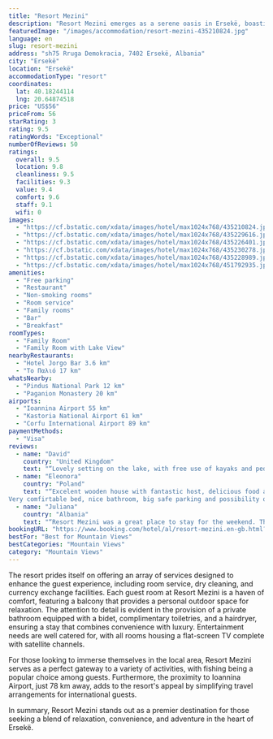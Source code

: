 ```yaml
---
title: "Resort Mezini"
description: "Resort Mezini emerges as a serene oasis in Ersekë, boasting an impressive array of amenities including a lush garden, an inviting terrace, and a welcoming restaurant and bar."
featuredImage: "/images/accommodation/resort-mezini-435210824.jpg"
language: en
slug: resort-mezini
address: "sh75 Rruga Demokracia, 7402 Ersekë, Albania"
city: "Ersekë"
location: "Ersekë"
accommodationType: "resort"
coordinates:
  lat: 40.18244114
  lng: 20.64874518
price: "US$56"
priceFrom: 56
starRating: 3
rating: 9.5
ratingWords: "Exceptional"
numberOfReviews: 50
ratings:
  overall: 9.5
  location: 9.8
  cleanliness: 9.5
  facilities: 9.3
  value: 9.4
  comfort: 9.6
  staff: 9.1
  wifi: 0
images:
  - "https://cf.bstatic.com/xdata/images/hotel/max1024x768/435210824.jpg?k=86247e49c59ce757cb0b7c512f6ad9848aaf20f2b204ecee042e35b9ab4308c4&o=&hp=1"
  - "https://cf.bstatic.com/xdata/images/hotel/max1024x768/435229616.jpg?k=24b9435152f4ee822045cc294c0b85fe1a6316892ed1e35ad5fdef3b3f818908&o=&hp=1"
  - "https://cf.bstatic.com/xdata/images/hotel/max1024x768/435226401.jpg?k=0fc361450bdff2157f30cbe2e72203d50fa59487834a8bee85b412eb363f225b&o=&hp=1"
  - "https://cf.bstatic.com/xdata/images/hotel/max1024x768/435230278.jpg?k=3cf74384aea2ca0ec58ee5058da2118aa70c1b12f85a8331d6e2bb393c95ed43&o=&hp=1"
  - "https://cf.bstatic.com/xdata/images/hotel/max1024x768/435228989.jpg?k=d8f68c37a79ba2888de22950b3ea800da22dfaab7c3c99640f7d48e73106affe&o=&hp=1"
  - "https://cf.bstatic.com/xdata/images/hotel/max1024x768/451792935.jpg?k=07752ae06aee3d31fd33ff0b6025969192dd8c59ac4f68d6616e7a82944d143b&o=&hp=1"
amenities:
  - "Free parking"
  - "Restaurant"
  - "Non-smoking rooms"
  - "Room service"
  - "Family rooms"
  - "Bar"
  - "Breakfast"
roomTypes:
  - "Family Room"
  - "Family Room with Lake View"
nearbyRestaurants:
  - "Hotel Jorgo Bar 3.6 km"
  - "Το Παλιό 17 km"
whatsNearby:
  - "Pindus National Park 12 km"
  - "Paganion Monastery 20 km"
airports:
  - "Ioannina Airport 55 km"
  - "Kastoria National Airport 61 km"
  - "Corfu International Airport 89 km"
paymentMethods:
  - "Visa"
reviews:
  - name: "David"
    country: "United Kingdom"
    text: "“Lovely setting on the lake, with free use of kayaks and pedalo. Great supper.”"
  - name: "Eleonora"
    country: "Poland"
    text: "“Excelent wooden house with fantastic host, delicious food and wonderful view from the tarrace.
Very comfirtable bed, nice bathroom, big safe parking and possibility of riding a pedal boat on the lake”"
  - name: "Juliana"
    country: "Albania"
    text: "“Resort Mezini was a great place to stay for the weekend. The property was new and well built. Very clean and everything was of great quality. The view of the lake from the room is fantastic and rare to find. The staff is very friendly and...”"
bookingURL: "https://www.booking.com/hotel/al/resort-mezini.en-gb.html?aid=8035640"
bestFor: "Best for Mountain Views"
bestCategories: "Mountain Views"
category: "Mountain Views"
---
```


The resort prides itself on offering an array of services designed to enhance the guest experience, including room service, dry cleaning, and currency exchange facilities. Each guest room at Resort Mezini is a haven of comfort, featuring a balcony that provides a personal outdoor space for relaxation. The attention to detail is evident in the provision of a private bathroom equipped with a bidet, complimentary toiletries, and a hairdryer, ensuring a stay that combines convenience with luxury. Entertainment needs are well catered for, with all rooms housing a flat-screen TV complete with satellite channels.

For those looking to immerse themselves in the local area, Resort Mezini serves as a perfect gateway to a variety of activities, with fishing being a popular choice among guests. Furthermore, the proximity to Ioannina Airport, just 78 km away, adds to the resort's appeal by simplifying travel arrangements for international guests.

In summary, Resort Mezini stands out as a premier destination for those seeking a blend of relaxation, convenience, and adventure in the heart of Ersekë.
